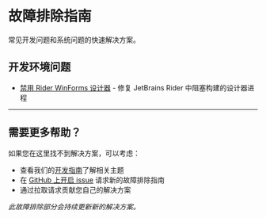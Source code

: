 # 故障排除指南

常见开发问题和系统问题的快速解决方案。

## 开发环境问题

- [禁用 Rider WinForms 设计器](./disable-rider-winforms-designer) - 修复 JetBrains Rider 中阻塞构建的设计器进程

---

## 需要更多帮助？

如果您在这里找不到解决方案，可以考虑：
- 查看我们的[开发指南](/zh/guides/)了解相关主题
- 在 [GitHub 上开启 issue](https://github.com/shukebeta/pkb/issues) 请求新的故障排除指南
- 通过拉取请求贡献您自己的解决方案

*此故障排除部分会持续更新新的解决方案。*